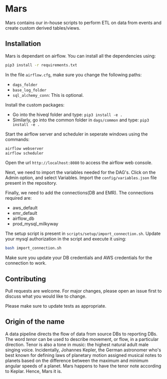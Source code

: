 # Mars

Mars contains our in-house scripts to perform ETL on data from events and create custom derived tables/views.

## Installation

Mars is dependant on airflow. You can install all the dependencies using:

```bash
pip3 install -r requirements.txt
```

In the file `airflow.cfg`, make sure you change the following paths:

- `dags_folder`
- `base_log_folder`
- `sql_alchemy_conn`: This is optional.

Install the custom packages:

- Go into the hiveql folder and type: `pip3 install -e .`
- Similarly, go into the common folder in `dags/common` and type: `pip3 install -e .`

Start the airflow server and scheduler in seperate windows using the commands:
```bash
airflow webserver
airflow scheduler
```

Open the url `http://localhost:8080` to access the airflow web console.

Next, we need to import the variables needed for the DAG's. Click on the Admin option, and select Variables. Import the `config/variables.json` file present in the repository.

Finally, we need to add the connections(DB and EMR). The connections required are:

- aws_default
- emr_default
- airflow_db
- prod_mysql_milkyway

The setup script is present in `scripts/setup/import_connection.sh`. Update your mysql authorization in the script and execute it using:
```bash
bash import_connection.sh
```

Make sure you update your DB credentials and AWS credentials for the connection to work.

## Contributing
Pull requests are welcome. For major changes, please open an issue first to discuss what you would like to change.

Please make sure to update tests as appropriate.

## Origin of the name

A data pipeline directs the flow of data from source DBs to reporting DBs. The 
word _tenor_ can be used to describe movement, or flow, in a particular direction. 
Tenor is also a tone in music: the highest natural adult male singing voice. 
Incidentally, Johannes Kepler, the German astronomer who's best known for 
defining laws of planetary motion assigned musical notes to planets based on the 
difference between the maximum and minimum angular speeds of a planet. Mars 
happens to have the tenor note according to Keplar. Hence, Mars it is.
